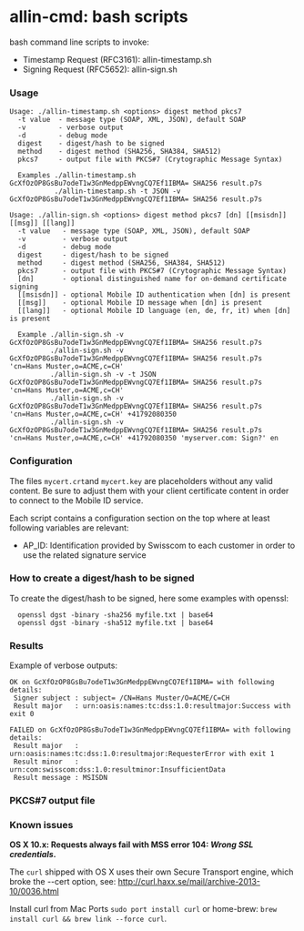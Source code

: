 allin-cmd: bash scripts
============

bash command line scripts to invoke:
* Timestamp Request (RFC3161): allin-timestamp.sh
* Signing Request (RFC5652): allin-sign.sh

### Usage

```
Usage: ./allin-timestamp.sh <options> digest method pkcs7
  -t value  - message type (SOAP, XML, JSON), default SOAP
  -v        - verbose output
  -d        - debug mode
  digest    - digest/hash to be signed
  method    - digest method (SHA256, SHA384, SHA512)
  pkcs7     - output file with PKCS#7 (Crytographic Message Syntax)

  Examples ./allin-timestamp.sh GcXfOzOP8GsBu7odeT1w3GnMedppEWvngCQ7Ef1IBMA= SHA256 result.p7s
           ./allin-timestamp.sh -t JSON -v GcXfOzOP8GsBu7odeT1w3GnMedppEWvngCQ7Ef1IBMA= SHA256 result.p7s
```

```
Usage: ./allin-sign.sh <options> digest method pkcs7 [dn] [[msisdn]] [[msg]] [[lang]]
  -t value   - message type (SOAP, XML, JSON), default SOAP
  -v         - verbose output
  -d         - debug mode
  digest     - digest/hash to be signed
  method     - digest method (SHA256, SHA384, SHA512)
  pkcs7      - output file with PKCS#7 (Crytographic Message Syntax)
  [dn]       - optional distinguished name for on-demand certificate signing
  [[msisdn]] - optional Mobile ID authentication when [dn] is present
  [[msg]]    - optional Mobile ID message when [dn] is present
  [[lang]]   - optional Mobile ID language (en, de, fr, it) when [dn] is present

  Example ./allin-sign.sh -v GcXfOzOP8GsBu7odeT1w3GnMedppEWvngCQ7Ef1IBMA= SHA256 result.p7s
          ./allin-sign.sh -v GcXfOzOP8GsBu7odeT1w3GnMedppEWvngCQ7Ef1IBMA= SHA256 result.p7s 'cn=Hans Muster,o=ACME,c=CH'
          ./allin-sign.sh -v -t JSON GcXfOzOP8GsBu7odeT1w3GnMedppEWvngCQ7Ef1IBMA= SHA256 result.p7s 'cn=Hans Muster,o=ACME,c=CH'
          ./allin-sign.sh -v GcXfOzOP8GsBu7odeT1w3GnMedppEWvngCQ7Ef1IBMA= SHA256 result.p7s 'cn=Hans Muster,o=ACME,c=CH' +41792080350
          ./allin-sign.sh -v GcXfOzOP8GsBu7odeT1w3GnMedppEWvngCQ7Ef1IBMA= SHA256 result.p7s 'cn=Hans Muster,o=ACME,c=CH' +41792080350 'myserver.com: Sign?' en
```

### Configuration

The files `mycert.crt`and `mycert.key` are placeholders without any valid content. Be sure to adjust them with your client certificate content in order to connect to the Mobile ID service.

Each script contains a configuration section on the top where at least following variables are relevant:

 * AP_ID: Identification provided by Swisscom to each customer in order to use the related signature service

### How to create a digest/hash to be signed

To create the digest/hash to be signed, here some examples with openssl:
```
  openssl dgst -binary -sha256 myfile.txt | base64
  openssl dgst -binary -sha512 myfile.txt | base64
```

### Results

Example of verbose outputs:
```
OK on GcXfOzOP8GsBu7odeT1w3GnMedppEWvngCQ7Ef1IBMA= with following details:
 Signer subject : subject= /CN=Hans Muster/O=ACME/C=CH
 Result major   : urn:oasis:names:tc:dss:1.0:resultmajor:Success with exit 0
```

```
FAILED on GcXfOzOP8GsBu7odeT1w3GnMedppEWvngCQ7Ef1IBMA= with following details:
 Result major   : urn:oasis:names:tc:dss:1.0:resultmajor:RequesterError with exit 1
 Result minor   : urn:com:swisscom:dss:1.0:resultminor:InsufficientData
 Result message : MSISDN
```

### PKCS#7 output file

<TODO>

### Known issues

**OS X 10.x: Requests always fail with MSS error 104: _Wrong SSL credentials_.**

The `curl` shipped with OS X uses their own Secure Transport engine, which broke the --cert option, see: http://curl.haxx.se/mail/archive-2013-10/0036.html

Install curl from Mac Ports `sudo port install curl` or home-brew: `brew install curl && brew link --force curl`.
